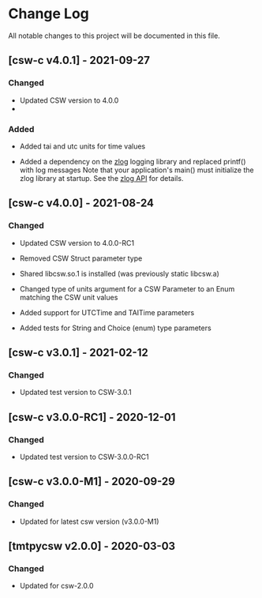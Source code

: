 # Change Log
All notable changes to this project will be documented in this file.

## [csw-c v4.0.1] - 2021-09-27

### Changed

- Updated CSW version to 4.0.0
- 
### Added

- Added tai and utc units for time values

- Added a dependency on the [zlog](https://github.com/HardySimpson/zlog) logging library and replaced printf() with log messages
  Note that your application's main() must initialize the zlog library at startup.
  See the [zlog API](https://hardysimpson.github.io/zlog/UsersGuide-EN.html#sec:dzlog-API) for details.

## [csw-c v4.0.0] - 2021-08-24

### Changed

- Updated CSW version to 4.0.0-RC1

- Removed CSW Struct parameter type 

- Shared libcsw.so.1 is installed (was previously static libcsw.a)

- Changed type of units argument for a CSW Parameter to an Enum matching the CSW unit values

- Added support for UTCTime and TAITime parameters

- Added tests for String and Choice (enum) type parameters

## [csw-c v3.0.1] - 2021-02-12

### Changed

- Updated test version to CSW-3.0.1

## [csw-c v3.0.0-RC1] - 2020-12-01

### Changed

- Updated test version to CSW-3.0.0-RC1

## [csw-c v3.0.0-M1] - 2020-09-29

### Changed

- Updated for latest csw version (v3.0.0-M1)

## [tmtpycsw v2.0.0] - 2020-03-03

### Changed

- Updated for csw-2.0.0
